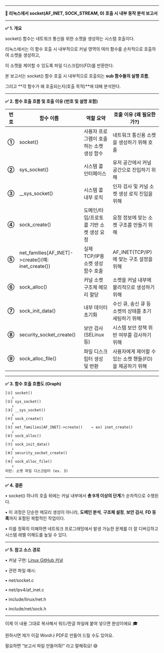 
---

**📘 리눅스에서 socket(AF_INET, SOCK_STREAM, 0) 호출 시 내부 동작 분석 보고서**

---

**✅ 1. 개요**

  

socket() 함수는 네트워크 통신을 위한 소켓을 생성하는 시스템 호출이다.

리눅스에서는 이 함수 호출 시 내부적으로 커널 영역의 여러 함수를 순차적으로 호출하여 소켓을 생성하고,

이 소켓을 제어할 수 있도록 파일 디스크립터(FD)를 반환한다.

  

본 보고서는 socket() 함수 호출 시 내부적으로 호출되는 **sub 함수들의 실행 흐름**,

그리고 **각 함수가 왜 호출되는지(호출 목적)**에 대해 분석한다.

---

**✅ 2. 함수 호출 흐름 및 호출 이유 (번호 및 설명 포함)**

|**번호**|**함수 이름**|**역할 요약**|**호출 이유 (왜 필요한가?)**|
|---|---|---|---|
|**①**|socket()|사용자 프로그램이 호출하는 소켓 생성 함수|네트워크 통신용 소켓을 생성하기 위해 호출|
|**②**|sys_socket()|시스템 콜 인터페이스|유저 공간에서 커널 공간으로 진입하기 위해|
|**③**|__sys_socket()|시스템 콜 내부 로직|인자 검사 및 커널 소켓 생성 로직 진입을 위해|
|**④**|sock_create()|도메인/타입/프로토콜 기반 소켓 생성 요청|요청 정보에 맞는 소켓 구조를 만들기 위해|
|**⑤**|net_families[AF_INET]->create()(예: inet_create())|실제 TCP/IP용 소켓 생성 함수 호출|AF_INET(TCP/IP)에 맞는 구조 설정을 위해|
|**⑥**|sock_alloc()|커널 소켓 구조체 메모리 할당|소켓을 커널 내부에 물리적으로 생성하기 위해|
|**⑦**|sock_init_data()|내부 데이터 초기화|수신 큐, 송신 큐 등 소켓의 상태를 초기 세팅하기 위해|
|**⑧**|security_socket_create()|보안 검사 (SELinux 등)|시스템 보안 정책 위반 여부를 검사하기 위해|
|**⑨**|sock_alloc_file()|파일 디스크립터 생성 및 반환|사용자에게 제어할 수 있는 소켓 핸들(FD)을 제공하기 위해|

  

---

**✅ 3. 함수 호출 흐름도 (Graph)**

```
[①] socket()
   ↓
[②] sys_socket()
   ↓
[③] __sys_socket()
   ↓
[④] sock_create()
   ↓
[⑤] net_families[AF_INET]->create()    ← ex) inet_create()
   ↓
[⑥] sock_alloc()
   ↓
[⑦] sock_init_data()
   ↓
[⑧] security_socket_create()
   ↓
[⑨] sock_alloc_file()
   ↓
리턴: 소켓 파일 디스크립터 (ex. 3)
```

  

---

**✅ 4. 결론**

• socket() 하나의 호출 뒤에는 커널 내부에서 **총 9개 이상의 단계**가 순차적으로 수행된다.

• 이 과정은 단순한 메모리 생성이 아니라, **도메인 분석**, **구조체 설정**, **보안 검사**, **FD 등록**까지 포함된 복합적인 작업이다.

• 이를 정확히 이해하면 네트워크 프로그래밍에서 발생 가능한 문제를 더 잘 디버깅하고 시스템 레벨 이해도를 높일 수 있다.

---

**✅ 5. 참고 소스 경로**

• 커널 구현: [Linux GitHub 커널](https://github.com/torvalds/linux)

• 관련 파일 예시:

• net/socket.c

• net/ipv4/af_inet.c

• include/linux/net.h

• include/net/sock.h

---

이제 이 내용 그대로 복사해서 워드/한글 파일에 붙여 넣으면 완성이에요 🎓

원하시면 제가 이걸 Word나 PDF로 만들어 드릴 수도 있어요.

필요하면 “보고서 파일 만들어줘!” 라고 말해줘요! 😄